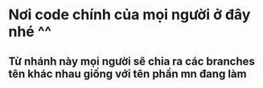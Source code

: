 # Nơi code chính của mọi người ở đây nhé ^^
## Từ nhánh này mọi người sẽ chia ra các branches tên khác nhau giống với tên phần mn đang làm